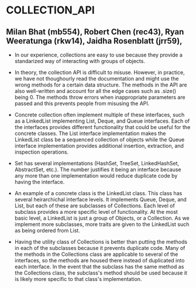 # COLLECTION_API

## Milan Bhat (mb554), Robert Chen (rec43), Ryan Weeratunga (rkw14), Jaidha Rosenblatt (jrr59), 


* In our experience, collections are easy to use because they provide a standarized way of interacting with groups of objects.

* In theory, the collection API is difficult to misuse. However, in practice, we have not thoughourly read the documentation and might use the wrong methods for a certain data structure. The methods in the API are also well-written and account for all the edge cases such as .size() being 0. The methods throw errors when inappropriate parameters are passed and this prevents people from misusing the API. 

* Concrete collection often implement multiple of these interfaces, such as a LinkedList implementing List, Deque, and Queue interfaces. Each of the interfaces provides different functionality that could be useful for the concrete classes. The List interface implementation makes the LinkedList class be a sequenced collection of objects while the Queue interface implementation provides additional insertion, extraction, and inspection operations.

* Set has several implementations (HashSet, TreeSet, LinkedHashSet, AbstractSet, etc.). The number justifies it being an interface because any more than one implementation would reduce duplicate code by having the interface.

* An example of a concrete class is the LinkedList class. This class has several heirarchichal interface levels. It implements Queue, Deque, and List, but each of these are subclasses of Collections. Each level of subclass provides a more specific level of functionality. At the most basic level, a LinkedList is just a group of Objects, or a Collection. As we implement more subclasses, more traits are given to the LinkedList such as being ordered from List. 

* Having the utility class of Collections is better than putting the methods in each of the subclasses because it prevents duplicate code. Many of the methods in the Collections class are applicable to several of the interfaces, so the methods are housed there instead of duplicated into each interface. In the event that the subclass has the same method as the Collections class, the subclass's method should be used because it is likely more specific to that class's implementation.